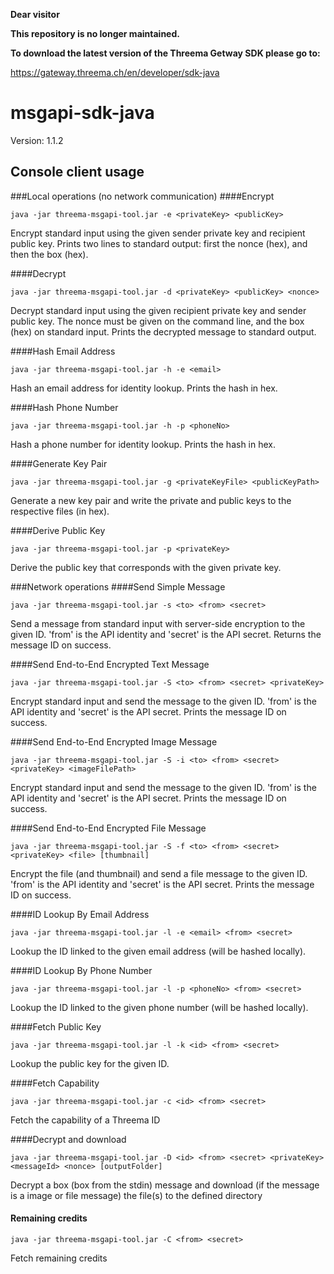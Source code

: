 **Dear visitor**

**This repository is no longer maintained.**

**To download the latest version of the Threema Getway SDK please go to:**

https://gateway.threema.ch/en/developer/sdk-java


# msgapi-sdk-java
Version: 1.1.2

## Console client usage
###Local operations (no network communication)
####Encrypt

```shell
java -jar threema-msgapi-tool.jar -e <privateKey> <publicKey>
```

Encrypt standard input using the given sender private key and recipient public key. Prints two lines to standard output: first the nonce (hex), and then the box (hex).

####Decrypt

```shell
java -jar threema-msgapi-tool.jar -d <privateKey> <publicKey> <nonce>
```

Decrypt standard input using the given recipient private key and sender public key. The nonce must be given on the command line, and the box (hex) on standard input. Prints the decrypted message to standard output.

####Hash Email Address

```shell
java -jar threema-msgapi-tool.jar -h -e <email>
```

Hash an email address for identity lookup. Prints the hash in hex.

####Hash Phone Number

```shell
java -jar threema-msgapi-tool.jar -h -p <phoneNo>
```

Hash a phone number for identity lookup. Prints the hash in hex.

####Generate Key Pair

```shell
java -jar threema-msgapi-tool.jar -g <privateKeyFile> <publicKeyPath>
```

Generate a new key pair and write the private and public keys to the respective files (in hex).

####Derive Public Key

```shell
java -jar threema-msgapi-tool.jar -p <privateKey>
```

Derive the public key that corresponds with the given private key.

###Network operations
####Send Simple Message

```shell
java -jar threema-msgapi-tool.jar -s <to> <from> <secret>
```

Send a message from standard input with server-side encryption to the given ID. 'from' is the API identity and 'secret' is the API secret. Returns the message ID on success.

####Send End-to-End Encrypted Text Message

```shell
java -jar threema-msgapi-tool.jar -S <to> <from> <secret> <privateKey>
```

Encrypt standard input and send the message to the given ID. 'from' is the API identity and 'secret' is the API secret. Prints the message ID on success.

####Send End-to-End Encrypted Image Message

```shell
java -jar threema-msgapi-tool.jar -S -i <to> <from> <secret> <privateKey> <imageFilePath>
```

Encrypt standard input and send the message to the given ID. 'from' is the API identity and 'secret' is the API secret. Prints the message ID on success.

####Send End-to-End Encrypted File Message

```shell
java -jar threema-msgapi-tool.jar -S -f <to> <from> <secret> <privateKey> <file> [thumbnail]
```

Encrypt the file (and thumbnail) and send a file message to the given ID. 'from' is the API identity and 'secret' is the API secret. Prints the message ID on success.

####ID Lookup By Email Address

```shell
java -jar threema-msgapi-tool.jar -l -e <email> <from> <secret>
```

Lookup the ID linked to the given email address (will be hashed locally).

####ID Lookup By Phone Number

```shell
java -jar threema-msgapi-tool.jar -l -p <phoneNo> <from> <secret>
```

Lookup the ID linked to the given phone number (will be hashed locally).

####Fetch Public Key

```shell
java -jar threema-msgapi-tool.jar -l -k <id> <from> <secret>
```

Lookup the public key for the given ID.

####Fetch Capability

```shell
java -jar threema-msgapi-tool.jar -c <id> <from> <secret>
```

Fetch the capability of a Threema ID

####Decrypt and download

```shell
java -jar threema-msgapi-tool.jar -D <id> <from> <secret> <privateKey> <messageId> <nonce> [outputFolder]
```

Decrypt a box (box from the stdin) message and download (if the message is a image or file message) the file(s) to the defined directory


#### Remaining credits

```shell
java -jar threema-msgapi-tool.jar -C <from> <secret>
```

Fetch remaining credits
